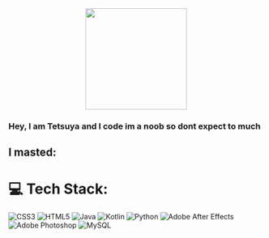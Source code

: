 <div align="center">
  <img height="200" src="https://avatars.githubusercontent.com/u/190765551?s=400&u=5df5f3c6a25494aeccb0f3c00e6f2284d87fb638&v=4"  />
</div>

###

<h3 align="left">Hey, I am Tetsuya and I code im a noob so dont expect to much</h3>

###

<h2 align="left">I masted:</h2>


# 💻 Tech Stack:
![CSS3](https://img.shields.io/badge/css3-%231572B6.svg?style=for-the-badge&logo=css3&logoColor=white) ![HTML5](https://img.shields.io/badge/html5-%23E34F26.svg?style=for-the-badge&logo=html5&logoColor=white) ![Java](https://img.shields.io/badge/java-%23ED8B00.svg?style=for-the-badge&logo=openjdk&logoColor=white) ![Kotlin](https://img.shields.io/badge/kotlin-%237F52FF.svg?style=for-the-badge&logo=kotlin&logoColor=white) ![Python](https://img.shields.io/badge/python-3670A0?style=for-the-badge&logo=python&logoColor=ffdd54) ![Adobe After Effects](https://img.shields.io/badge/Adobe%20After%20Effects-9999FF.svg?style=for-the-badge&logo=Adobe%20After%20Effects&logoColor=white) ![Adobe Photoshop](https://img.shields.io/badge/adobe%20photoshop-%2331A8FF.svg?style=for-the-badge&logo=adobe%20photoshop&logoColor=white) ![MySQL](https://img.shields.io/badge/mysql-4479A1.svg?style=for-the-badge&logo=mysql&logoColor=white)

